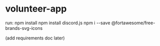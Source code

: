 # volunteer-app
run:
npm install
npm install discord.js
npm i --save @fortawesome/free-brands-svg-icons

(add requirements doc later)
